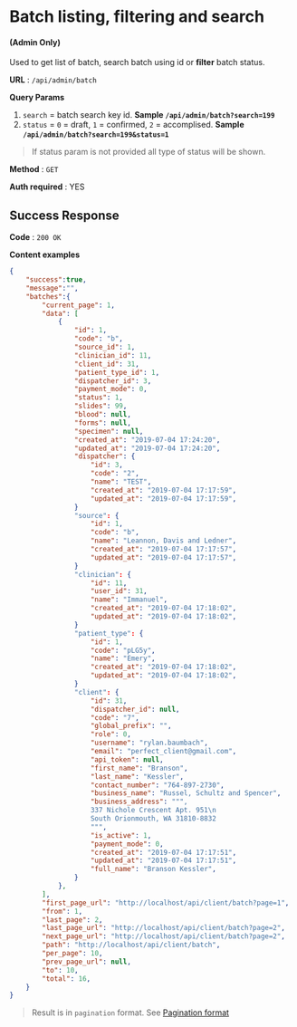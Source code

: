 # Batch listing, filtering and search

#### (**Admin Only**)

Used to get list of batch, search batch using id or **filter** batch status.

**URL** : `/api/admin/batch`

**Query Params**
1. `search` = batch search key id. **Sample `/api/admin/batch?search=199`**
2. `status` = `0` = draft, `1` = confirmed, `2` = accomplised. **Sample `/api/admin/batch?search=199&status=1`**
> If status param is not provided all type of status will be shown.

**Method** : `GET`

**Auth required** : YES

## Success Response

**Code** : `200 OK`

**Content examples**

```json
{
    "success":true,
    "message":"",
    "batches":{
        "current_page": 1,
        "data": [
            {
                "id": 1,
                "code": "b",
                "source_id": 1,
                "clinician_id": 11,
                "client_id": 31,
                "patient_type_id": 1,
                "dispatcher_id": 3,
                "payment_mode": 0,
                "status": 1,
                "slides": 99,
                "blood": null,
                "forms": null,
                "specimen": null,
                "created_at": "2019-07-04 17:24:20",
                "updated_at": "2019-07-04 17:24:20",
                "dispatcher": {
                    "id": 3,
                    "code": "2",
                    "name": "TEST",
                    "created_at": "2019-07-04 17:17:59",
                    "updated_at": "2019-07-04 17:17:59",
                }
                "source": {
                    "id": 1,
                    "code": "b",
                    "name": "Leannon, Davis and Ledner",
                    "created_at": "2019-07-04 17:17:57",
                    "updated_at": "2019-07-04 17:17:57",
                }
                "clinician": {
                    "id": 11,
                    "user_id": 31,
                    "name": "Immanuel",
                    "created_at": "2019-07-04 17:18:02",
                    "updated_at": "2019-07-04 17:18:02",
                }
                "patient_type": {
                    "id": 1,
                    "code": "pLG5y",
                    "name": "Emery",
                    "created_at": "2019-07-04 17:18:02",
                    "updated_at": "2019-07-04 17:18:02",
                }
                "client": {
                    "id": 31,
                    "dispatcher_id": null,
                    "code": "7",
                    "global_prefix": "",
                    "role": 0,
                    "username": "rylan.baumbach",
                    "email": "perfect_client@gmail.com",
                    "api_token": null,
                    "first_name": "Branson",
                    "last_name": "Kessler",
                    "contact_number": "764-897-2730",
                    "business_name": "Russel, Schultz and Spencer",
                    "business_address": """,
                    337 Nichole Crescent Apt. 951\n
                    South Orionmouth, WA 31810-8832
                    """,
                    "is_active": 1,
                    "payment_mode": 0,
                    "created_at": "2019-07-04 17:17:51",
                    "updated_at": "2019-07-04 17:17:51",
                    "full_name": "Branson Kessler",
                }
            },
        ],
        "first_page_url": "http://localhost/api/client/batch?page=1",
        "from": 1,
        "last_page": 2,
        "last_page_url": "http://localhost/api/client/batch?page=2",
        "next_page_url": "http://localhost/api/client/batch?page=2",
        "path": "http://localhost/api/client/batch",
        "per_page": 10,
        "prev_page_url": null,
        "to": 10,
        "total": 16,
    }
}
```

> Result is in `pagination` format. See [Pagination format](../../helper/pagination.md)
